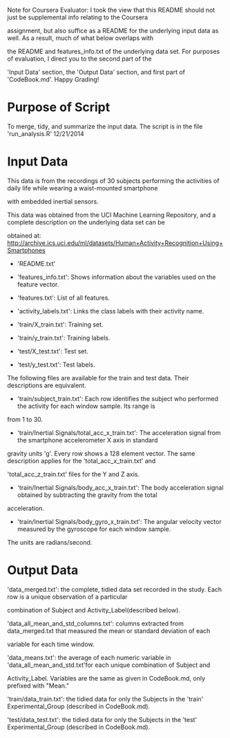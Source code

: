 Note for Coursera Evaluator: I took the view that this README should not just be supplemental info relating to the Coursera 

assignment, but also suffice as a README for the underlying input data as well. As a result, much of what below overlaps with 

the README and features_info.txt of the underlying data set. For purposes of evaluation, I direct you to the second part of the 

'Input Data' section, the 'Output Data' section, and first part of 'CodeBook.md'. Happy Grading!



Purpose of Script
================
To merge, tidy, and summarize the input data. The script is in the file 'run_analysis.R'
12/21/2014



Input Data
===========
This data is from the recordings of 30 subjects performing the activities of daily life while wearing a waist-mounted smartphone 

with embedded inertial sensors.  

This data was obtained from the UCI Machine Learning Repository, and a complete description on the underlying data set can be 

obtained at: 
http://archive.ics.uci.edu/ml/datasets/Human+Activity+Recognition+Using+Smartphones

- 'README.txt'

- 'features_info.txt': Shows information about the variables used on the feature vector.

- 'features.txt': List of all features.

- 'activity_labels.txt': Links the class labels with their activity name.

- 'train/X_train.txt': Training set.

- 'train/y_train.txt': Training labels.

- 'test/X_test.txt': Test set.

- 'test/y_test.txt': Test labels.

The following files are available for the train and test data. Their descriptions are equivalent. 

- 'train/subject_train.txt': Each row identifies the subject who performed the activity for each window sample. Its range is 

from 1 to 30. 

- 'train/Inertial Signals/total_acc_x_train.txt': The acceleration signal from the smartphone accelerometer X axis in standard 

gravity units 'g'. Every row shows a 128 element vector. The same description applies for the 'total_acc_x_train.txt' and 

'total_acc_z_train.txt' files for the Y and Z axis. 

- 'train/Inertial Signals/body_acc_x_train.txt': The body acceleration signal obtained by subtracting the gravity from the total 

acceleration. 

- 'train/Inertial Signals/body_gyro_x_train.txt': The angular velocity vector measured by the gyroscope for each window sample. 

The units are radians/second. 


Output Data
===========
'data_merged.txt': the complete, tidied data set recorded in the study. Each row is a unique observation of a particular 

combination of Subject and Activity_Label(described below). 

'data_all_mean_and_std_columns.txt': columns extracted from data_merged.txt that measured the mean or standard deviation of each 

variable for each time window.

'data_means.txt': the average of each numeric variable in 'data_all_mean_and_std.txt'for each unique combination of Subject and 

Activity_Label. Variables are the same as given in CodeBook.md, only prefixed with "Mean."

'train/data_train.txt': the tidied data for only the Subjects in the 'train' Experimental_Group (described in CodeBook.md).

'test/data_test.txt': the tidied data for only the Subjects in the 'test' Experimental_Group (described in CodeBook.md).



